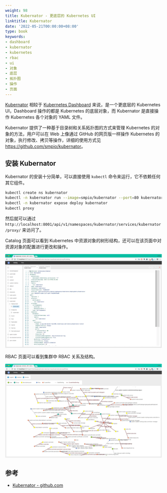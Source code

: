 ```yaml
---
weight: 98
title: Kubernator - 更底层的 Kubernetes UI
linktitle: Kubernator
date: '2022-05-21T00:00:00+08:00'
type: book
keywords:
- dashboard
- kubernator
- kubernetes
- rbac
- ui
- 对象
- 底层
- 拓扑图
- 操作
- 页面
---
```

[Kubernator](https://github.com/smpio/kubernator) 相较于 [Kubernetes Dashboard](https://github.com/smpio/kubernator) 来说，是一个更底层的 Kubernetes UI，Dashboard 操作的都是 Kubernetes 的底层对象，而 Kubernator 是直接操作 Kubernetes 各个对象的 YAML 文件。

Kubernator 提供了一种基于目录树和关系拓扑图的方式来管理 Kubernetes 的对象的方法，用户可以在 Web 上像通过 GitHub 的网页版一样操作 Kubernetes 的对象，执行修改、拷贝等操作，详细的使用方式见 <https://github.com/smpio/kubernator>。

## 安装 Kubernator

Kubernator 的安装十分简单，可以直接使用 `kubectl` 命令来运行，它不依赖任何其它组件。

```bash
kubectl create ns kubernator
kubectl -n kubernator run --image=smpio/kubernator --port=80 kubernator
kubectl -n kubernator expose deploy kubernator
kubectl proxy
```

然后就可以通过 `http://localhost:8001/api/v1/namespaces/kubernator/services/kubernator/proxy/` 来访问了。

Catalog 页面可以看到 Kubernetes 中资源对象的树形结构，还可以在该页面中对资源对象的配置进行更改和操作。

![Kubernator catalog 页面](kubernator-catalog.webp)

RBAC 页面可以看到集群中 RBAC 关系及结构。

![Kubernator rbac 页面](kubernator-rbac.webp)

## 参考

- [Kubernator - github.com](https://github.com/smpio/kubernator)
